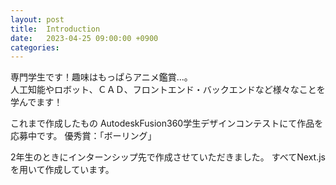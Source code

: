 ```yaml
---
layout: post
title:  Introduction
date:   2023-04-25 09:00:00 +0900
categories:
---
```

専門学生です！趣味はもっぱらアニメ鑑賞...。<br/>
人工知能やロボット、ＣＡＤ、フロントエンド・バックエンドなど様々なことを学んでます！

これまで作成したもの
AutodeskFusion360学生デザインコンテストにて作品を応募中です。
優秀賞：「ボーリング」



2年生のときにインターンシップ先で作成させていただきました。
すべてNext.jsを用いて作成しています。


